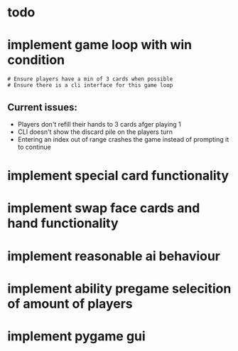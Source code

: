 # todo

# implement game loop with win condition
    # Ensure players have a min of 3 cards when possible
    # Ensure there is a cli interface for this game loop

## Current issues:
- Players don't refill their hands to 3 cards afger playing 1
- CLI doesn't show the discard pile on the players turn
- Entering an index out of range crashes the game instead of prompting it to continue

# implement special card functionality
# implement swap face cards and hand functionality
# implement reasonable ai behaviour
# implement ability pregame selecition of amount of players
# implement pygame gui